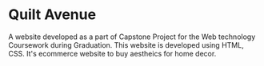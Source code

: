 # Quilt Avenue 

A website developed as a part of Capstone Project for the Web technology Coursework during Graduation. This website is developed using HTML, CSS. It's ecommerce website to buy aestheics for home decor.
